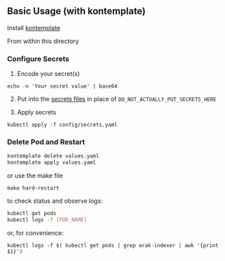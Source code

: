 ## Basic Usage (with kontemplate)

Install [kontemplate](https://code.tvl.fyi/tree/ops/kontemplate)

From within this directory

### Configure Secrets

1. Encode your secret(s)

```shell
echo -n 'Your secret value' | base64
```

2. Put into the [secrets files](./config/secrets.example.yaml) in place of `DO_NOT_ACTUALLY_PUT_SECRETS_HERE`


3. Apply secrets
```shell
kubectl apply -f config/secrets.yaml
```

### Delete Pod and Restart

```sh
kontemplate delete values.yaml
kontemplate apply values.yaml
```

or use the make file

```shell
make hard-restart
```

to check status and observe logs:

```sh
kubectl get pods
kubectl logs -f [POD_NAME]
```

or, for convenience:

```shell
kubectl logs -f $( kubectl get pods | grep arak-indexer | awk '{print $1}')
```